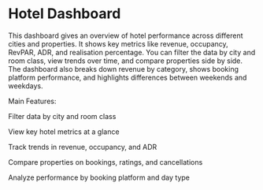 # Hotel Dashboard
This dashboard gives an overview of hotel performance across different cities and properties. It shows key metrics like revenue, occupancy, RevPAR, ADR, and realisation percentage. You can filter the data by city and room class, view trends over time, and compare properties side by side. The dashboard also breaks down revenue by category, shows booking platform performance, and highlights differences between weekends and weekdays.

Main Features:

Filter data by city and room class

View key hotel metrics at a glance

Track trends in revenue, occupancy, and ADR

Compare properties on bookings, ratings, and cancellations

Analyze performance by booking platform and day type

